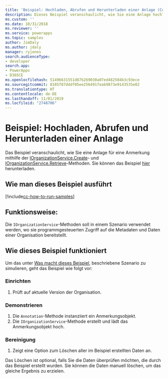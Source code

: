 ```yaml
---
title: 'Beispiel: Hochladen, Abrufen und Herunterladen einer Anlage (Common Data Service) | Microsoft-Dokumentation'
description: Dieses Beispiel veranschaulicht, wie Sie eine Anlage hochladen, abrufen und herunterladen.
ms.custom: ''
ms.date: 10/31/2018
ms.reviewer: ''
ms.service: powerapps
ms.topic: samples
author: JimDaly
ms.author: jdaly
manager: ryjones
search.audienceType:
- developer
search.app:
- PowerApps
- D365CE
ms.openlocfilehash: 51496631551d87b269030a07ed482584b3c93ece
ms.sourcegitcommit: 8185f87dddf05ee256491feab9873e9143535e02
ms.translationtype: HT
ms.contentlocale: de-DE
ms.lasthandoff: 11/01/2019
ms.locfileid: "2748706"
---
```

# <a name="sample-upload-retrieve-and-download-an-attachment"></a>Beispiel: Hochladen, Abrufen und Herunterladen einer Anlage

<!-- https://docs.microsoft.com/dynamics365/customer-engagement/developer/sample-upload-retrieve-download-attachment -->

Das Beispiel veranschaulicht, wie Sie eine Anlage für eine Anmerkung mithilfe der [IOrganizationService.Create](https://docs.microsoft.com/dotnet/api/microsoft.xrm.sdk.iorganizationservice.create?view=dynamics-general-ce-9)- und [IOrganizationService.Retrieve](https://docs.microsoft.com/dotnet/api/microsoft.xrm.sdk.iorganizationservice.retrieve?view=dynamics-general-ce-9)-Methoden. Sie können das Beispiel [hier](https://github.com/Microsoft/PowerApps-Samples/tree/master/cds/orgsvc/C%23/URDAttachement) herunterladen.

## <a name="how-to-run-this-sample"></a>Wie man dieses Beispiel ausführt

[!include[cc-how-to-run-samples](../../includes/cc-how-to-run-samples.md)]


## <a name="what-this-sample-does"></a>Funktionsweise:

Die `IOrganizationService`-Methoden soll in einem Szenario verwendet werden, wo sie programmgesteuerten Zugriff auf die Metadaten und Daten einer Organisation bereitstellt.

## <a name="how-this-sample-works"></a>Wie dieses Beispiel funktioniert

Um das unter [Was macht dieses Beispiel](#what-this-sample-does), beschriebene Szenario zu simulieren, geht das Beispiel wie folgt vor:

### <a name="setup"></a>Einrichten

1. Prüft auf aktuelle Version der Organisation.

### <a name="demonstrate"></a>Demonstrieren
1. Die `Annotation`-Methode instanziiert ein Anmerkungsobjekt.
1. Die `IOrganizationService`-Methode erstellt und lädt das Anmerkungsobjekt hoch.

### <a name="clean-up"></a>Bereinigung

1. Zeigt eine Option zum Löschen aller im Beispiel erstellten Daten an.

Das Löschen ist optional, falls Sie die Daten überprüfen möchten, die durch das Beispiel erstellt wurden. Sie können die Daten manuell löschen, um das gleiche Ergebnis zu erzielen.
